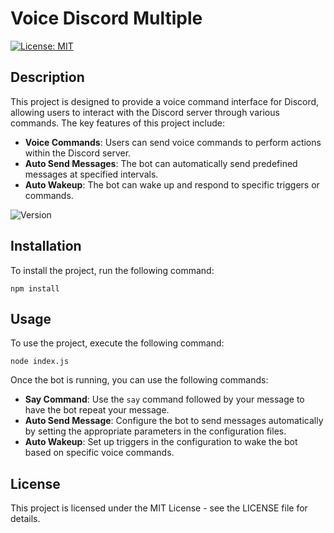 # Voice Discord Multiple 
[![License: MIT](https://img.shields.io/badge/License-MIT-yellow.svg)](LICENSE)  <!-- Badge for license -->

## Description
This project is designed to provide a voice command interface for Discord, allowing users to interact with the Discord server through various commands. The key features of this project include:

- **Voice Commands**: Users can send voice commands to perform actions within the Discord server.
- **Auto Send Messages**: The bot can automatically send predefined messages at specified intervals.
- **Auto Wakeup**: The bot can wake up and respond to specific triggers or commands.

![Version](https://img.shields.io/badge/version-1.0.0-blue.svg)  <!-- Badge for version -->

## Installation
To install the project, run the following command:
```
npm install
```

## Usage
To use the project, execute the following command:
```
node index.js
```
Once the bot is running, you can use the following commands:
- **Say Command**: Use the `say` command followed by your message to have the bot repeat your message.
- **Auto Send Message**: Configure the bot to send messages automatically by setting the appropriate parameters in the configuration files.
- **Auto Wakeup**: Set up triggers in the configuration to wake the bot based on specific voice commands.

## License
This project is licensed under the MIT License - see the LICENSE file for details.
